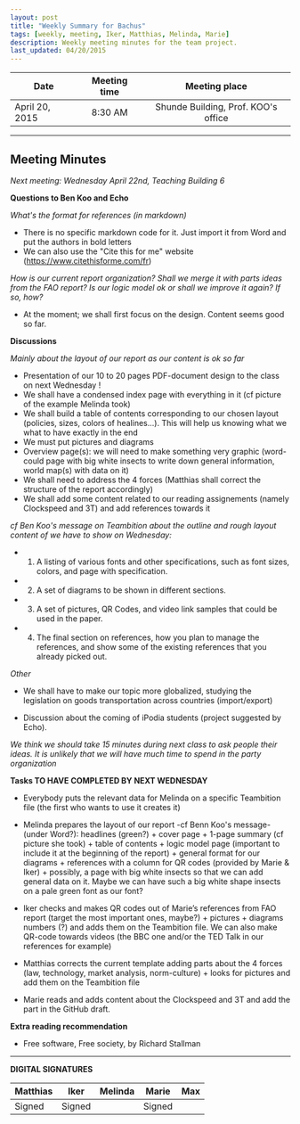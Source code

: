 ```yaml
---
layout: post
title: "Weekly Summary for Bachus"
tags: [weekly, meeting, Iker, Matthias, Melinda, Marie]
description: Weekly meeting minutes for the team project.
last_updated: 04/20/2015
---
```


|**Date** |**Meeting time**|**Meeting place**
| ------------- |:----------------:|:-------:
|April 20, 2015| 8:30 AM | Shunde Building, Prof. KOO's office


----------


Meeting Minutes
------
*Next meeting:  Wednesday April 22nd, Teaching Building 6*


**Questions to Ben Koo and Echo**

*What's the format for references (in markdown)*
* There is no specific markdown code for it. Just import it from Word and put the authors in bold letters
* We can also use the "Cite this for me" website (https://www.citethisforme.com/fr)

*How is our current report organization? Shall we merge it with parts ideas from the FAO report?*
*Is our logic model ok or shall we improve it again? If so, how?*
* At the moment; we shall first focus on the design. Content seems good so far.

**Discussions**

*Mainly about the layout of our report as our content is ok so far*

* Presentation of our 10 to 20 pages PDF-document design to the class on next Wednesday !
* We shall have a condensed index page with everything in it (cf picture of the example Melinda took)
* We shall build a table of contents corresponding to our chosen layout (policies, sizes, colors of healines...). This will help us knowing what we what to have exactly in the end
* We must put pictures and diagrams
* Overview page(s): we will need to make something very graphic (word-could page with big white insects to write down general information, world map(s) with data on it)
* We shall need to address the 4 forces (Matthias shall correct the structure of the report accordingly)
* We shall add some content related to our reading assignements (namely Clockspeed and 3T) and add references towards it

*cf Ben Koo's message on Teambition about the outline and rough layout content of we have to show on Wednesday:*

* 1. A listing of various fonts and other specifications, such as font sizes, colors, and page with specification.
* 2. A set of diagrams to be shown in different sections.
* 3. A set of pictures, QR Codes, and video link samples that could be used in the paper.
* 4. The final section on references, how you plan to manage the references, and show some of the existing references that you already picked out.

*Other*

* We shall have to make our topic more globalized, studying the legislation on goods transportation across countries (import/export)

* Discussion about the coming of iPodia students (project suggested by Echo).

*We think we should take 15 minutes during next class to ask people their ideas. It is unlikely that we will have much time to spend in the party organization*

**Tasks TO HAVE COMPLETED BY NEXT WEDNESDAY**
* Everybody puts the relevant data for Melinda on a specific Teambition file (the first who wants to use it creates it)

* Melinda prepares the layout of our report -cf Benn Koo's message- (under Word?): headlines (green?) + cover page +  1-page summary (cf picture she took) + table of contents + logic model page (important to include it at the beginning of the report) + general format for our diagrams + references with a column for QR codes (provided by Marie & Iker) + possibly, a page with big white insects so that we can add general data on it. Maybe we can have such a big white shape insects on a pale green font as our font?

* Iker checks and makes QR codes out of Marie’s references from FAO report (target the most important ones, maybe?) + pictures + diagrams numbers (?) and adds them on the Teambition file. We can also make QR-code towards videos (the BBC one and/or the TED Talk in our references for example)

* Matthias corrects the current template adding parts about the 4 forces (law, technology, market analysis, norm-culture) + looks for pictures and add them on the Teambition file

* Marie reads and adds content about the Clockspeed and 3T and add the part in the GitHub draft.

**Extra reading recommendation**
* Free software, Free society, by Richard Stallman



----------

**DIGITAL SIGNATURES**

|**Matthias** |**Iker**|**Melinda**|**Marie**|**Max**|
|----------------|----------------|----------------|----------------|----------------|
|Signed |Signed | | Signed | |
